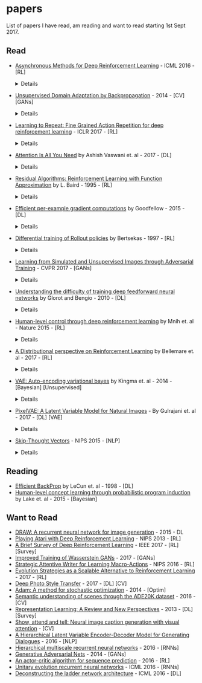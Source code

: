 # papers
List of papers I have read, am reading and want to read starting 1st Sept 2017.

## Read

- [Asynchronous Methods for Deep Reinforcement Learning](https://arxiv.org/pdf/1602.01783.pdf) - ICML 2016 - [RL]

  <details>
  aka A3C. Instead of training on samples from replay memory to decorrelate temporal relations, use multiple agents operating in their own copy the environment using a current global policy. Training becomes more stable. Beats the previous best in half the training time. Train k agents on a single k-core CPU. No communication costs as with [Gorrila](https://arxiv.org/abs/1507.04296). In case of off-policy learning the individual agents can apply different policies which is more explorative and stable. Replay memory can still be used with this to increase data-efficiency.
  </details>

- [Unsupervised Domain Adaptation by Backpropagation](https://arxiv.org/abs/1409.7495) - 2014 - [CV] [GANs]
  <details>
  It's a GAN in disguise. You datasets from 2 domains - 1) labelled synthetic image classes and 2) unlabelled real images. You want to label the images from real domain. Idea: There are three NN modules - G, C and D. Domain invariant features must be learn by network G. Feed the features to their equivalent of a discriminator (D), penalize N if D can predict domain from given features. Also feed the same features to classifier C train it to label the synthetic data. Over time D can't tell the domain, the features learnt are domain-invariant and by the covariate shift assumption network [G --> C] becomes good at classifying unlabelled real images.
  </details>

- [Learning to Repeat: Fine Grained Action Repetition for deep reinforcement learning](https://arxiv.org/pdf/1702.06054.pdf) - ICLR 2017 - [RL]
  <details>
  aka FiGAR. In policy gradient method, instead of just predicting the next action `a` from a set of actions `A` (continuous or discrete) predict a tuple (`a`, `w`) from `A` (actions) and a set of discrete integers `W`. Repeat action `a` for the next `w` time-steps. The intuition is this: in many situations you want to repeat the same action over a long range of time-steps. Decouple the prediction of `a` from `w` prevent the network from blowing up.
  </details>

- [Attention Is All You Need](https://arxiv.org/pdf/1706.03762.pdf) by Ashish Vaswani et. al - 2017 - [DL]
  <details>
  <img src="attention-all.JPG"> <img src="attention-all-multi.JPG"> <p> novelty - 10/10. Fixed number of Attend and Analyse steps == number of stacked Transformer units (6 in the paper). Transformer unit: Consists of 1) an encoder layer 2) a decoder layer. Both layers contain a sub layer for attention and a fully connected sub-layer. The decoder contains and addition masking layer for preventing the decoder from seeing current and future token. Multiple smaller attention heads used instead of single big attention head. Positional information of both input and output sequences are fused into the embeddings before feeding it to the first Transformer layer. After that the order input or output tokens doesn't matter until the next Transformer unit. Positional encoding is cleverly designed to support relative indexing for attention. </p>
  
  </details>
  
- [Residual Algorithms: Reinforcement Learning with Function Approximation](http://www.leemon.com/papers/1995b.pdf) by L. Baird - 1995 - [RL]
  <details>
  TD(0) updates guaranteed to converge for table lookup but not for function approximators. Enter, Residual Gradient updates: Define a loss function E over the Bellman residue (RHS-LHS of Bellman eq.). Do gradient descent on w.r.t to E --> Guaranteed to converge but slow. Slow because the updates go both ways (next_state_action <--> this_state_action). Enter, Residual (delta_w_r) updates: Hit a compromise b/w TD(0) (delta_w_d) and Residual Gradient (delta_w_rg).
  
  TD(0) update
  <img src="td0.JPG">
  
  Residual Gradient update
  <img src="resgrad.JPG">
  
  <img src="residual.JPG">
  
  Dotted line is the hyperplane perpendicular to the true gradient w.r.t residue (need to stay left of it for robustness). Mustn't go far from TD(0) update (the direction of fast learning). Idea: take projection of TD(0) update w.r.t dotted line, nudge it slightly to the left.
  
  </details>

- [Efficient per-example gradient computations](https://arxiv.org/pdf/1510.01799.pdf) by Goodfellow - 2015 - [DL]
  <details>
  How to calculate norm of the gradient of each example in a batch? Naive: have N batches of size 1. Better approach to calculate the gradient of loss (which is the sum of errors on all examples in the batch) w.r.t all intermediate activations of all examples in the batch Z. And use this gradient Z-bar to compute norm of per-layer per-example.
  </details>

- [Differential training of Rollout policies](http://citeseerx.ist.psu.edu/viewdoc/download?doi=10.1.1.67.2646&rep=rep1&type=pdf) by Bertsekas - 1997 - [RL]
  <details>
  Instead of approximating Q(s,a) or V(s) which are prone to noise in the environment and training (two-way flow of information),  approximate G(s,s') = V(s) - V(s') which tells how good is state s w.r.t. to s'. Interestingly standard RL methods can still be applied to approximate G. The states for this problem are (s,s') pairs and the reward is (r - r').
  </details>

- [Learning from Simulated and Unsupervised Images through Adversarial Training](https://arxiv.org/pdf/1612.07828.pdf) - CVPR 2017 - [GANs]
  <details>
  CVPR best paper award. Need for more annotated training data. The idea is to generate realistic images with class annotations from computer generated simulations. The generator G takes as input a computer generated simulation with a class label(like apple or orange) and makes changes to it so that it looks realistic. The dicriminator D must learn to discriminate the real images from the seemingly real ones generated by G. What if G takes a simulated image of an orange and changes it so much that it now looks like an apple?? We can't let this happen otherwise we will need somebody to re-annotate the generated images (which beats the whole purpose of automatically generating the annotated data). To prevent this, both G and D are allowed to focus on small regions of the image. This way G will never be able to make strong global changes. So class labels are preserved.
  </details>
  
- [Understanding the difficulty of training deep feedforward neural networks](http://machinelearning.wustl.edu/mlpapers/paper_files/AISTATS2010_GlorotB10.pdf) by Glorot and Bengio - 2010 - [DL]
  <details>
  Pre-batch normalization era: How factors such as initialization and non-linearities affect the training using SGD. Good initialization as shown by unsupervised pre-training (training each layer and its transpose to be an autoencoder) plays an important role in quick training. The activation functions should be zero-mean. The best non-linearity is cousin of tanh --> softsign (x/(1+|x|)). The best initializations have zero-mean and unit-variance. 
  </details>

- [Human-level control through deep reinforcement learning](https://web.stanford.edu/class/psych209/Readings/MnihEtAlHassibis15NatureControlDeepRL.pdf) by Mnih et. al - Nature 2015 - [RL]
  <details>
  Two extremely simple ideas. 1) Use experience replay - The order in which you provide observations (s, a, r, s`)  matters. If you provide them as they come it makes Q-learning unstable for function approximators because of the correlations b/w subsequent observations. Store observations in a buffer and provide them at random. 2) Use two (instead of one) Q networks. Freeze one and use as it base for evaluating the next state value for improving the second one. After C steps change the weights of the frozen network to be exactly same as the improved network and freeze it again.. loop.
  </details>


- [A Distributional perspective on Reinforcement Learning](https://arxiv.org/pdf/1707.06887.pdf) by Bellemare et. al - 2017 - [RL]
  <details>
  Instead of modelling the expected reward, model a distribution over possible reward values. Stabilises training and capable of modelling intrinsic stochasticity in the environment and in the behaviour of the agent. Define equivalents of Bellman Operator and Bellman Optimality Operators in the distributional sense. They prove the Evaluation setting to be a contraction w.r.t to a particular metric - Wasserstein metrci. The Control setting however is not a contraction in any known metric. But it remains to be seen whether this presents a practical problem or not. 
  </details>

- [VAE: Auto-encoding variational bayes](https://arxiv.org/pdf/1312.6114) by Kingma et. al - 2014 - [Bayesian] [Unsupervised]
  <details>
  Understood it through this [Tutorial](https://arxiv.org/pdf/1606.05908.pdf) and  this [blog](https://wiseodd.github.io/techblog/2016/12/10/variational-autoencoder). I am yet to fully grasp this from a theoretical side but from a deep learning side I think I understood this. This paper's main contribution to the AutoEncoder framework in my opinion was the fact that they perturbed the latent embeddings and made sure that the Decoder was still able to reconstruct it. But the main flaw is that the loss they use is between pixel to pixel (or dimension to dimenstion) with a complete disregard to the inter-pixel or inter-dimensional dependencies. I think this the primary reason why the generated and reconstructed images are fuzzy. Other recent papers like PixelVAE solve this problem in the image domain by using 5x5  pixelCNN autoregeressive decoder.
  
- [PixelVAE: A Latent Variable Model for Natural Images](https://arxiv.org/pdf/1611.05013) - By Gulrajani et. al - 2017 - [DL] [VAE]
  <details>
  The major contribution on the VAE architecture is that they use teacher forcing in decoder while training using PixelCNN. This frees the latent embedding from having to memorise fine details in images. How do they guarantee that semantic information flows throught the latent space while only the style information is flows through the PixelCNN? They use a 5x5 kernel from which it is impossible to get the big picture (pun, got it?). They are able to generate sharp images through it.

- [Skip-Thought Vectors](http://papers.nips.cc/paper/5950-skip-thought-vectors.pdf) - NIPS 2015 - [NLP]
  <details>
  Aim to construct semantic embeddings for sentences. Idea: given a sentence in a running text try to predict the previous sentence and the next sentence. Teacher force while predicting. If domain contain huge number of unique words, map them to the latent space of word2vec and then take the nearest neighbour in the small set of words that we want to consider. Test on downstream tasks, may put just one linear layer for adapting sentence embeddings to the task.

## Reading

- [Efficient BackProp](http://yann.lecun.com/exdb/publis/pdf/lecun-98b.pdf) by LeCun et. al - 1998 - [DL]
- [Human-level concept learning through probabilistic program induction](http://cims.nyu.edu/~brenden/LakeEtAl2015Science.pdf) by Lake et. al - 2015 - [Bayesian]


## Want to Read

- [DRAW: A recurrent neural network for image generation](https://arxiv.org/pdf/1502.04623.pdf) - 2015 - DL
- [Playing Atari with Deep Reinforcement Learning](https://arxiv.org/abs/1312.5602) - NIPS 2013 - [RL]
- [A Brief Survey of Deep Reinforcement Learning](https://arxiv.org/pdf/1708.05866.pdf) - IEEE 2017 - [RL] [Survey]
- [Improved Training of Wasserstein GANs](https://arxiv.org/pdf/1704.00028.pdf) - 2017 - [GANs]
- [Strategic Attentive Writer for Learning Macro-Actions](https://arxiv.org/pdf/1606.04695.pdf) - NIPS 2016 - [RL]
- [Evolution Strategies as a Scalable Alternative to Reinforcement Learning](https://arxiv.org/pdf/1703.03864.pdf) - 2017 - [RL]
- [Deep Photo Style Transfer](https://arxiv.org/pdf/1703.07511v1.pdf) - 2017 - [DL] [CV]
- [Adam: A method for stochastic optimization](http://arxiv.org/pdf/1412.6980) - 2014 - [Optim]
- [Semantic understanding of scenes through the ADE20K dataset](https://arxiv.org/pdf/1608.05442) - 2016 - [CV]
- [Representation Learning: A Review and New Perspectives](https://arxiv.org/pdf/1206.5538.pdf) - 2013 - [DL] [Survey]
- [Show, attend and tell: Neural image caption generation with visual attention](https://arxiv.org/pdf/1502.03044.pdf) - [CV]
- [A Hierarchical Latent Variable Encoder-Decoder Model for Generating Dialogues](https://arxiv.org/pdf/1605.06069.pdf) - 2016 - [NLP]
- [Hierarchical multiscale recurrent neural networks](https://arxiv.org/pdf/1609.01704) - 2016 - [RNNs]
- [Generative Adversarial Nets](https://arxiv.org/pdf/1406.2661.pdf) - 2014 - [GANs]
- [An actor-critic algorithm for sequence prediction](https://arxiv.org/pdf/1607.07086) - 2016 - [RL]
- [Unitary evolution recurrent neural networks](http://www.jmlr.org/proceedings/papers/v48/arjovsky16.pdf) - ICML 2016 - [RNNs]
- [Deconstructing the ladder network architecture](http://www.jmlr.org/proceedings/papers/v48/pezeshki16.html) - ICML 2016 - [DL]

